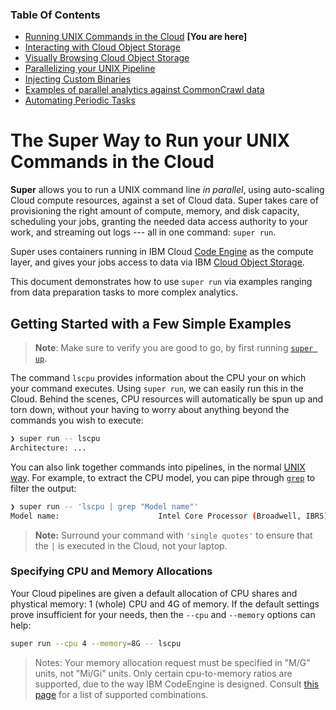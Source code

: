 ### Table Of Contents

- [Running UNIX Commands in the Cloud](./README.md#readme) **[You are here]**
- [Interacting with Cloud Object Storage](./super-cos.md#readme)
- [Visually Browsing Cloud Object Storage](./super-browse.md#readme)
- [Parallelizing your UNIX Pipeline](./super-parallelism.md#readme)
- [Injecting Custom Binaries](./super-cloudbin.md#readme)
- [Examples of parallel analytics against CommonCrawl data](../../blogs/2-Super-CommonCrawl#readme)
- [Automating Periodic Tasks](./super-every.md#readme)

# The Super Way to Run your UNIX Commands in the Cloud

**Super** allows you to run a UNIX command line *in parallel*, using
auto-scaling Cloud compute resources, against a set of Cloud data.
Super takes care of provisioning the right amount of compute, memory,
and disk capacity, scheduling your jobs, granting the needed data
access authority to your work, and streaming out logs --- all in one
command: `super run`.

Super uses containers running in IBM Cloud [Code
Engine](https://www.ibm.com/cloud/code-engine) as the compute layer,
and gives your jobs access to data via IBM [Cloud Object
Storage](https://www.ibm.com/cloud/object-storage).

This document demonstrates how to use `super run` via examples ranging
from data preparation tasks to more complex analytics. <!--
Separately, you may be interested in the [detailed usage guide for
`super run`](./super-run.md). -->

## Getting Started with a Few Simple Examples

> **Note**: Make sure to verify you are good to go, by first running
> [`super up`](../../commands/super-up.md).

The command `lscpu` provides information about the CPU your on which
your command executes. Using `super run`, we can easily run this in
the Cloud. Behind the scenes, CPU resources will automatically be spun
up and torn down, without your having to worry about anything beyond
the commands you wish to execute:

```sh
❯ super run -- lscpu
Architecture: ...
```

You can also link together commands into pipelines, in the normal
[UNIX way](https://en.wikipedia.org/wiki/Unix_philosophy). For
example, to extract the CPU model, you can pipe through
[`grep`](https://en.wikipedia.org/wiki/Grep) to filter the output:

```sh
❯ super run -- 'lscpu | grep "Model name"'
Model name:                      Intel Core Processor (Broadwell, IBRS)
```

> **Note:** Surround your command with `'single quotes'` to ensure
> that the `|` is executed in the Cloud, not your laptop.

### Specifying CPU and Memory Allocations

Your Cloud pipelines are given a default allocation of CPU shares and
phystical memory: 1 (whole) CPU and 4G of memory.  If the default
settings prove insufficient for your needs, then the `--cpu` and
`--memory` options can help:

```sh
super run --cpu 4 --memory=8G -- lscpu
```

> Notes: Your memory allocation request must be specified in "M/G"
units, not "Mi/Gi" units. Only certain cpu-to-memory ratios are
supported, due to the way IBM CodeEngine is designed. Consult [this
page](https://cloud.ibm.com/docs/codeengine?topic=codeengine-mem-cpu-combo)
for a list of supported combinations.


<!--## Others

```sh
super run -p 30  -- 'yes hello world | dd bs=1000024 count=100000 | mc pipe /s3/ibm/us/south/pdata/data${JOB_INDEX}.txt'
``` -->
